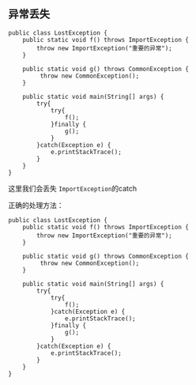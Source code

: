 ## 异常丢失

	public class LostException {
		public static void f() throws ImportException {
			throw new ImportException("重要的异常");
		}
		
		public static void g() throws CommonException {
			 throw new CommonException();
		}
		
		public static void main(String[] args) {
			try{
				try{
					f();
				}finally {
					g();
				}
			}catch(Exception e) {
				e.printStackTrace();
			}
		}
	}

这里我们会丢失 `ImportException`的catch

正确的处理方法：

	public class LostException {
		public static void f() throws ImportException {
			throw new ImportException("重要的异常");
		}
		
		public static void g() throws CommonException {
			 throw new CommonException();
		}
		
		public static void main(String[] args) {
			try{
				try{
					f();
				}catch(Exception e) {
					e.printStackTrace();
				}finally {
					g();
				}
			}catch(Exception e) {
				e.printStackTrace();
			}
		}
	}